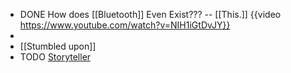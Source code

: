 - DONE How does [[Bluetooth]] Even Exist??? -- [[This.]]
  {{video https://www.youtube.com/watch?v=NIH1iGtDvJY}}
-
- [[Stumbled upon]]
- TODO [Storyteller]()